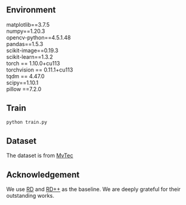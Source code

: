 ## Environment
matplotlib==3.7.5  <br>
numpy==1.20.3  <br>
opencv-python==4.5.1.48  <br>
pandas==1.5.3  <br>
scikit-image==0.19.3  <br>
scikit-learn==1.3.2  <br>
torch == 1.10.0+cu113  <br>
torchvision == 0.11.1+cu113  <br>
tqdm == 4.47.0  <br>
scipy==1.10.1  <br>
pillow ==7.2.0  <br>

## Train
```bash
python train.py
```


## Dataset
The dataset is from [MvTec](https://www.mvtec.com/company/research/datasets/mvtec-ad/)

## Acknowledgement
We use [RD](https://github.com/hq-deng/RD4AD) and [RD++](https://github.com/tientrandinh/Revisiting-Reverse-Distillation) as the baseline. We are deeply grateful for their outstanding works.
